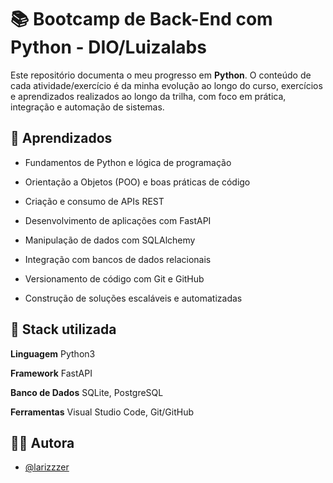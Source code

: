 
# 📚 Bootcamp de Back-End com Python - DIO/Luizalabs

Este repositório documenta o meu progresso em **Python**. 
O conteúdo de cada atividade/exercício é da minha evolução ao longo do curso, exercícios e aprendizados realizados ao longo da trilha, com foco em prática, integração e automação de sistemas.


## 🧠 Aprendizados
- Fundamentos de Python e lógica de programação

- Orientação a Objetos (POO) e boas práticas de código

- Criação e consumo de APIs REST

- Desenvolvimento de aplicações com FastAPI

- Manipulação de dados com SQLAlchemy

- Integração com bancos de dados relacionais

- Versionamento de código com Git e GitHub

- Construção de soluções escaláveis e automatizadas

## 🧩 Stack utilizada

**Linguagem** Python3

**Framework** FastAPI

**Banco de Dados** SQLite, PostgreSQL

**Ferramentas** Visual Studio Code, Git/GitHub

## 👩‍💻 Autora

- [@larizzzer](https://www.github.com/larizzzer)

